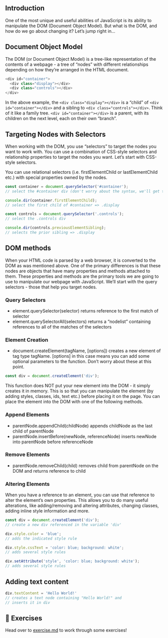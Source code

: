 ## Introduction 
One of the most unique and useful abilities of JavaScript is its ability to manipulate the DOM (Document Object Model). But what is the DOM, and how do we go about changing it? Let’s jump right in…

## Document Object Model 
The DOM (or Document Object Model) is a tree-like representation of the contents of a webpage - a tree of “nodes” with different relationships depending on how they’re arranged in the HTML document.

```js
<div id="container">
  <div class="display"></div>
  <div class="controls"></div>
</div>
```

In the above example, the `<div class="display"></div>` is a “child” of `<div id="container"></div>` and a sibling to `<div class="controls"></div>`. Think of it like a family tree. `<div id="container"></div>` is a parent, with its children on the next level, each on their own “branch”.

## Targeting Nodes with Selectors
When working with the DOM, you use “selectors” to target the nodes you want to work with. You can use a combination of CSS-style selectors and relationship properties to target the nodes you want. Let’s start with CSS-style selectors. 

You can use relational selectors (i.e. firstElementChild or lastElementChild etc.) with special properties owned by the nodes.

```js
const container = document.querySelector('#container');
// select the #container div (don't worry about the syntax, we'll get there)

console.dir(container.firstElementChild);                      
// select the first child of #container => .display

const controls = document.querySelector('.controls');   
// select the .controls div

console.dir(controls.previousElementSibling);                  
// selects the prior sibling => .display
```

## DOM methods
When your HTML code is parsed by a web browser, it is converted to the DOM as was mentioned above. One of the primary differences is that these nodes are objects that have many properties and methods attached to them. These properties and methods are the primary tools we are going to use to manipulate our webpage with JavaScript. We’ll start with the query selectors - those that help you target nodes.


### Query Selectors
- element.querySelector(selector) returns reference to the first match of selector
- element.querySelectorAll(selectors) returns a “nodelist” containing references to all of the matches of the selectors

### Element Creation
- document.createElement(tagName, [options]) creates a new element of tag type tagName. [options] in this case means you can add some optional parameters to the function. Don’t worry about these at this point.

```js
const div = document.createElement('div');
```

This function does NOT put your new element into the DOM - it simply creates it in memory. This is so that you can manipulate the element (by adding styles, classes, ids, text etc.) before placing it on the page. You can place the element into the DOM with one of the following methods.

### Append Elements
- parentNode.appendChild(childNode) appends childNode as the last child of parentNode
- parentNode.insertBefore(newNode, referenceNode) inserts newNode into parentNode before referenceNode

### Remove Elements
- parentNode.removeChild(child) removes child from parentNode on the DOM and returns reference to child

### Altering Elements
When you have a reference to an element, you can use that reference to alter the element’s own properties. This allows you to do many useful alterations, like adding/removing and altering attributes, changing classes, adding inline style information and more.

```js
const div = document.createElement('div');                     
// create a new div referenced in the variable 'div'

div.style.color = 'blue';                                      
// adds the indicated style rule

div.style.cssText = 'color: blue; background: white';          
// adds several style rules

div.setAttribute('style', 'color: blue; background: white');    
// adds several style rules
```

## Adding text content
```js
div.textContent = 'Hello World!'                               
// creates a text node containing "Hello World!" and
// inserts it in div
```



## 💪 Exercises
Head over to [exercise.md](./exercise.md) to work through some exercises!